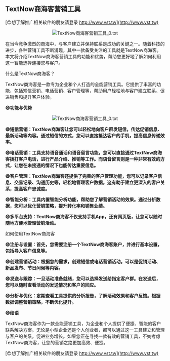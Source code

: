 ## **TextNow商海客营销工具**

[😍想了解推广相关软件的朋友请登录 http://www.vst.tw](http://www.vst.tw)

 <center><img src="https://vst.tw/MP4/tuiguang/png/7.png" alt="TextNow商海客营销工具_0.txt"></center>

在当今竞争激烈的商海中，与客户建立并保持联系是成功的关键之一。随着科技的进步，各种营销工具不断涌现，其中一款备受关注的工具就是TextNow商海客。本文将介绍TextNow商海客营销工具的功能和优势，帮助您更好地了解如何利用这一智能选择连接您与客户。

什么是TextNow商海客？

TextNow商海客是一款专为企业和个人打造的全能营销工具。它提供了丰富的功能，包括短信营销、电话营销、客户管理等，帮助用户轻松地与客户建立联系、促进销售和提升客户体验。

**😄功能与优势**

 <center><img src="https://vst.tw/MP4/tuiguang/png/3.png" alt="TextNow商海客营销工具_0.txt"></center>

**😄短信营销：TextNow商海客让您可以轻松地向客户群发短信，传达促销信息、最新活动等内容。通过短信的方式，您可以直接抵达客户的手机，提高信息传递效率。**

**😄电话营销：工具支持语音通话和语音留言功能，您可以直接通过TextNow商海客拨打客户电话，进行产品介绍、推销等工作。而语音留言则是一种非常有效的方式，让您在未接通的情况下也能传达重要信息。**

**😄客户管理：TextNow商海客还提供了完善的客户管理功能，您可以记录客户信息、交易记录、沟通历史等，轻松地管理客户数据。这有助于建立更深入的客户关系，提高客户忠诚度。**

**😄智能分析：工具内置智能分析功能，帮助您了解营销活动的效果。通过分析数据，您可以优化营销策略，提升转化率和销售业绩。**

**😄多平台支持：TextNow商海客不仅支持手机App，还有网页版，让您可以随时随地方便地管理营销活动。**

如何使用TextNow商海客

**😄注册与设置：首先，您需要注册一个TextNow商海客账户，并进行基本设置，包括导入客户信息等。**

**😄创建营销活动：根据您的需求，创建短信或电话营销活动。可以是促销活动、新品发布、节日问候等内容。**

**😄发送与跟踪：一旦活动准备就绪，您可以选择发送给指定客户群。在发送后，您可以随时查看活动的发送情况和客户的回应。**

**😄分析与优化：定期查看工具提供的分析报告，了解活动效果和客户反馈。根据数据调整营销策略，不断优化提升。**

**😄结语**

TextNow商海客作为一款全能营销工具，为企业和个人提供了便捷、智能的客户联系解决方案。无论是小型企业还是个人创业者，都可以通过这一工具建立和管理与客户的关系，促进业务增长。如果您正在寻找一款有效的营销工具，不妨考虑TextNow商海客，让您的营销之路更加高效、便捷。

[😍想了解推广相关软件的朋友请登录 http://www.vst.tw](http://www.vst.tw)



